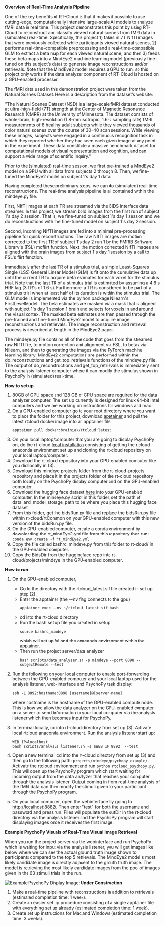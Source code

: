 **Overview of Real-Time Analysis Pipeline**

One of the key benefits of RT-Cloud is that it makes it possible to use cutting-edge, computationally intensive large-scale AI models to analyze fMRI data in real time. This project demonstrates this point by using RT-Cloud to reconstruct and classify viewed natural scenes from fMRI data in (simulated) real-time. Specifically, this project 1) takes in 7T NIfTI images that were previously collected while participants viewed natural scenes, 2) performs real-time-compatible preprocessing and a real-time-compatible GLM to extract a beta map for each viewed natural scene, and then 3) feeds these beta maps into a MindEye2 machine learning model (previously fine-tuned on this subject’s data) to generate image reconstructions and/or retrievals. Note that the MindEye2 model requires a GPU to run, so this project only works if the data analyzer component of RT-Cloud is hosted on a GPU-enabled processor.

The fMRI data used in this demonstration project were taken from the Natural Scenes Dataset. Here is a description from the dataset’s website:

"The Natural Scenes Dataset (NSD) is a large-scale fMRI dataset conducted at ultra-high-field (7T) strength at the Center of Magnetic Resonance Research (CMRR) at the University of Minnesota. The dataset consists of whole-brain, high-resolution (1.8-mm isotropic, 1.6-s sampling rate) fMRI measurements of 8 healthy adult subjects while they viewed thousands of color natural scenes over the course of 30–40 scan sessions. While viewing these images, subjects were engaged in a continuous recognition task in which they reported whether they had seen each given image at any point in the experiment. These data constitute a massive benchmark dataset for computational models of visual representation and cognition, and can support a wide range of scientific inquiry."

Prior to the (simulated) real-time session, we first pre-trained a MindEye2 model on a GPU with all data from subjects 2 through 8. Then, we fine-tuned the MindEye2 model on subject 1's day 1 data.

Having completed these preliminary steps, we can do (simulated) real-time reconstructions. The real-time analysis pipeline is all contained within the mindeye.py file.

First, NIfTI images at each TR are streamed via the BIDS interface data streamer. In this project, we stream bold images from the first run of subject 1's day 2 session. That is, we fine-tuned on subject 1's day 1 session and we do reconstructions with the fine-tuned model on subject 1's day 2 session.

Second, incoming NIfTI images are fed into a minimal pre-processing pipeline for quick reconstructions. The raw NIfTI images are motion corrected to the first TR of subject 1's day 2 run 1 by the FMRIB Software Library's (FSL) mcflirt function. Next, the motion corrected NIfTI images are aligned with the brain images from subject 1's day 1 session by a call to FSL's flirt function.

Immediately after the last TR of a stimulus trial, a simple Least-Squares Single (LSS) General Linear Model (GLM) is fit onto the cumulative data up until the current TR to acquire beta estimates for each voxel for the stimulus trial. Note that the last TR of a stimulus trial is estimated by assuming a 4.8 s HRF lag (3 TR's of 1.6 s). Furthermore, a TR is considered to be part of a stimulus trial when at least half of its duration is within the stimulus trial. The GLM model is implemented via the python package Nilearn's FirstLevelModel. The beta estimates are masked via a mask that is aligned with subject 1's day 1 session 1 brain and selects for voxels in and around the visual cortex. The masked beta estimates are then passed through the pre-trained and fine-tuned MindEye2 model to acquire image reconstructions and retrievals. The image reconstruction and retrieval process is described at length in the MindEye2 paper.

The mindeye.py file contains all of the code that goes from the streamed raw NIfTI file, to motion correction and alignment via FSL, to betas via Nilearn, and then to generating the images via the PyTorch machine learning library. MindEye2 computations are performed within the do_reconstructions and get_top_retrievals functions of the mindeye.py file. The output of do_reconstructions and get_top_retrievals is immediately sent to the analysis listener computer where it can modify the stimulus shown in PsychoPy in (simulated) real-time.

**How to set up**

1) 80GB of GPU space and 128 GB of CPU space are required for the data analyzer computer. The set up currently is designed for linux 64-bit intel computers and we are working on instructions for windows and mac.
2) On a GPU-enabled computer go to your root directory where you want to place the folder for this project, download [apptainer](https://apptainer.org/) and pull the latest rtcloud docker image into an apptainer file: 
    ```
    apptainer pull docker:brainiak/rtcloud:latest
    ```
3) On your local laptop/computer that you are going to display PsychoPy on, do the rt-cloud [local installation](https://github.com/brainiak/rt-cloud/tree/master?tab=readme-ov-file#local-installation) consisting of getting the rtcloud anaconda environment set up and cloning the rt-cloud repository on your local laptop/computer.
4) Download the rt-cloud repository into your GPU-enabled computer like you did locally in (3).
5) Download this mindeye projects folder from the rt-cloud-projects repository and place it in the projects folder of the rt-cloud repository both locally on the PsychoPy display computer and on the GPU-enabled computer.
6) Download the hugging face dataset [here](https://huggingface.co/datasets/rkempner/rt-cloud-mindeye) into your GPU-enabled computer. In the mindeye.py script in this folder, set the path of data_and_model_storage_path to be where you place this hugging face dataset. 
7) From this folder, get the bidsRun.py file and replace the bidsRun.py file within rt-cloud/rtCommon on your GPU-enabled computer with this new version of the bidsRun.py file.
8) On the GPU-enabled computer, create a conda environment by downloading the rt_mindEye2.yml file from this repository then run: ```conda env create -f rt_mindEye2.yml```
9) Copy the file called bashrc_mindeye.py from this folder to rt-cloud/ in the GPU-enabled computer.
10) Copy the BidsDir from the huggingface repo into rt-cloud/projects/mindeye in the GPU-enabled computer.

**How to run**
1) On the GPU-enabled computer,
   - Go to the directory with the rtcloud_latest.sif file created in set up step (2).
   - Enter the apptainer (the --nv flag connects to the gpu)
     ```
     apptainer exec --nv ~/rtcloud_latest.sif bash
     ```
   - cd into the rt-cloud directory
   - Run the bash set up file you created in setup
     ```
     source bashrc_mindeye
     ```
     which will set up fsl and the anaconda environment within the apptainer.
   - Then run the project server/data analyzer
     ```
     bash scripts/data_analyser.sh -p mindeye --port 8898 --subjectRemote --test
     ```
3) Run the following on your local computer to enable port-forwarding between the GPU-enabled computer and your local laptop
   used for the analysis listener, web-interface and PsychoPy task display:
   ```
   ssh -L 8892:hostname:8898 [username]@[server-name]
   ```
   where hostname is the hostname of the GPU-enabled compute node. This is how we allow the data analyzer on the GPU-enabled computer on a server to send information to your local computer via the analysis listener which then becomes input for PsychoPy.
4) In terminal locally, cd into rt-cloud directory from set up (3). Activate local rtcloud anaconda environment. Run the analysis listener start up:
   ```
   WEB_IP=localhost
   bash scripts/analysis_listener.sh -s $WEB_IP:8892  --test
   ```

5) Open a new terminal. cd into the rt-cloud directory from set up (3) and then go to the following path: ```projects/mindeye/psychopy_example/```. Activate the rtcloud environment and run ```python rtcloud_psychopy.py```. This will open up the PsychoPy program which start waiting for incoming output from the data analyzer that reaches your computer through the analysis listener. Output coming in from real-time analysis of the fMRI data can then modify the stimuli given to your participant through the PsychoPy program. 

6) On your local computer, open the webinterface by going to [http://localhost:8882/](http://localhost:8882/). Then enter "test" for both the username and password and press run. Files will populate the outDir in the rt-cloud directory via the analysis listener and the PsychoPy program will start displaying images once it receives the first image.

**Example PsychoPy Visuals of Real-Time Visual Image Retrieval**

When you run the project server via the webinterface and run PsychoPy which is waiting for input via the analysis listener, you will get images like below where we can see the actual ground truth image shown to participants compared to the top 5 retrievals. The MindEye2 model's most likely candidate image is directly adjacent to the grouth truth image. The model is retrieving the most likely candidate images from the pool of images given in the 63 stimuli trials in the run.

![Example PsychoPy Display Image:](https://github.com/brainiak/rtcloud-projects/blob/main/mindeye/example_psychopy.png)
**Under Construction**

1) Make a real-time pipeline with reconstructions in addition to retrievals (estimated completion time: 1 week).
2) Create an easier set up procedure consisting of a single apptainer file with 
   everything set up already (estimated completion time: 1 week).
3) Create set up instructions for Mac and Windows (estimated completion time: 3 weeks).
